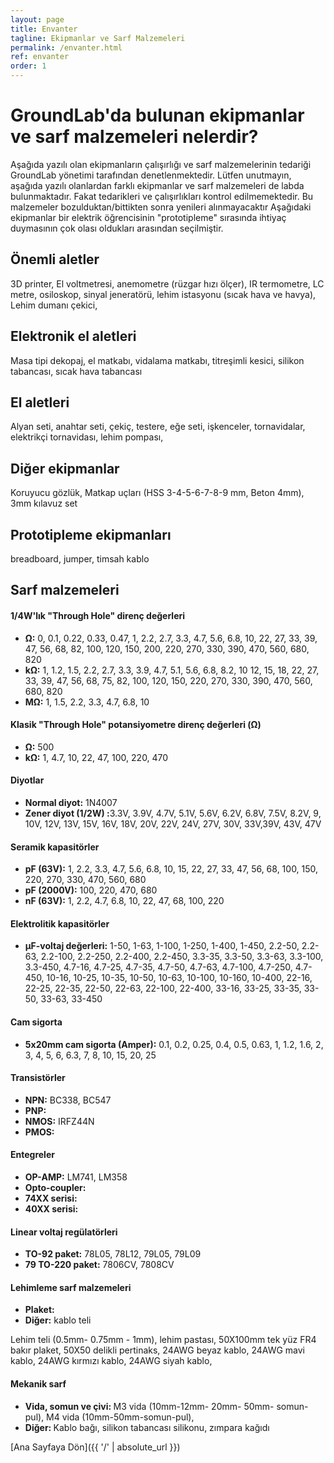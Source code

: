 ```yaml
---
layout: page
title: Envanter
tagline: Ekipmanlar ve Sarf Malzemeleri
permalink: /envanter.html
ref: envanter
order: 1
---
```

<h1>GroundLab'da bulunan ekipmanlar ve sarf malzemeleri nelerdir?</h1>
Aşağıda yazılı olan ekipmanların çalışırlığı ve sarf malzemelerinin tedariği GroundLab yönetimi tarafından denetlenmektedir. Lütfen unutmayın, aşağıda yazılı olanlardan farklı ekipmanlar ve sarf malzemeleri de labda bulunmaktadır. Fakat tedarikleri ve çalışırlıkları kontrol edilmemektedir. Bu malzemeler bozulduktan/bittikten sonra yenileri alınmayacaktır Aşağıdaki ekipmanlar bir elektrik öğrencisinin "prototipleme" sırasında ihtiyaç duymasının çok olası oldukları arasından seçilmiştir.

<h2>Önemli aletler</h2>
   3D printer, El voltmetresi, anemometre (rüzgar hızı ölçer), IR termometre, LC metre, osiloskop, sinyal jeneratörü, lehim istasyonu (sıcak hava ve havya), Lehim dumanı çekici,

<h2>Elektronik el aletleri </h2>
  Masa tipi dekopaj, el matkabı, vidalama matkabı, titreşimli kesici, silikon tabancası, sıcak hava tabancası

<h2>El aletleri</h2>
Alyan seti, anahtar seti, çekiç, testere, eğe seti,  işkenceler, tornavidalar, elektrikçi tornavidası, lehim pompası,

<h2>Diğer ekipmanlar</h2>
Koruyucu gözlük, Matkap uçları (HSS 3-4-5-6-7-8-9 mm, Beton 4mm), 3mm kılavuz set

<h2>Prototipleme ekipmanları</h2>
breadboard, jumper, timsah kablo

<h2>Sarf malzemeleri </h2>

<h4>1/4W'lık "Through Hole" direnç değerleri</h4>
  <ul>
    <li><b>Ω:</b> 0, 0.1, 0.22, 0.33, 0.47, 1, 2.2, 2.7, 3.3, 4.7, 5.6, 6.8, 10, 22, 27, 33, 39, 47, 56, 68, 82, 100, 120, 150, 200, 220, 270, 330, 390, 470, 560, 680, 820 </li>
    <li><b>kΩ:</b> 1, 1.2, 1.5, 2.2, 2.7, 3.3, 3.9, 4.7, 5.1, 5.6, 6.8, 8.2, 10 12, 15, 18, 22, 27, 33, 39, 47, 56, 68, 75, 82, 100, 120, 150, 220, 270, 330, 390, 470, 560, 680, 820 </li>
    <li><b>MΩ:</b> 1, 1.5, 2.2, 3.3, 4.7, 6.8, 10 </li>
  </ul>

<h4>Klasik "Through Hole" potansiyometre direnç değerleri (Ω)</h4>
  <ul>
    <li><b>Ω:</b> 500 </li>
    <li><b>kΩ:</b> 1, 4.7, 10, 22, 47, 100, 220, 470 </li>
  </ul>

<h4>Diyotlar</h4>
  <ul>
    <li><b>Normal diyot:</b> 1N4007 </li>
    <li><b>Zener diyot (1/2W) :</b>3.3V, 3.9V, 4.7V, 5.1V, 5.6V, 6.2V, 6.8V, 7.5V, 8.2V, 9, 10V, 12V, 13V, 15V, 16V, 18V, 20V, 22V, 24V, 27V, 30V, 33V,39V, 43V, 47V   </li>  
  </ul>  

<h4>Seramik kapasitörler </h4>
  <ul>
    <li><b>pF (63V):</b> 1, 2.2, 3.3, 4.7, 5.6, 6.8, 10, 15, 22, 27, 33, 47, 56, 68, 100, 150, 220, 270, 330, 470, 560, 680 </li>
    <li><b>pF (2000V):</b> 100, 220, 470, 680 </li>
    <li><b>nF (63V):</b> 1, 2.2, 4.7, 6.8, 10, 22, 47, 68, 100, 220 </li>
  </ul>

<h4>Elektrolitik kapasitörler</h4>
  <ul>
    <li><b> μF-voltaj değerleri:</b> 1-50, 1-63, 1-100, 1-250, 1-400, 1-450, 2.2-50, 2.2-63, 2.2-100, 2.2-250, 2.2-400, 2.2-450, 3.3-35, 3.3-50, 3.3-63, 3.3-100, 3.3-450, 4.7-16, 4.7-25, 4.7-35, 4.7-50, 4.7-63, 4.7-100, 4.7-250, 4.7-450, 10-16, 10-25, 10-35, 10-50, 10-63, 10-100, 10-160, 10-400, 22-16, 22-25, 22-35, 22-50, 22-63, 22-100, 22-400, 33-16, 33-25, 33-35, 33-50, 33-63, 33-450 </li>
  </ul>
<h4>Cam sigorta</h4>   
  <ul>
    <li><b> 5x20mm cam sigorta (Amper):</b> 0.1, 0.2, 0.25, 0.4, 0.5, 0.63, 1, 1.2, 1.6, 2, 3, 4, 5, 6, 6.3, 7, 8, 10, 15, 20, 25 </li>
  </ul>

<h4>Transistörler</h4>
  <ul>
    <li><b>NPN:</b> BC338, BC547 </li>
    <li><b>PNP:</b>  </li>
    <li><b>NMOS:</b> IRFZ44N </li>
    <li><b>PMOS:</b>  </li>
  </ul>
<h4>Entegreler</h4>
  <ul>
    <li><b>OP-AMP:</b> LM741, LM358 </li>
    <li><b>Opto-coupler:</b>  </li>
    <li><b>74XX serisi:</b>  </li>
    <li><b>40XX serisi:</b>  </li>
  </ul>    
<h4>Linear voltaj regülatörleri</h4>
<ul>
  <li><b> TO-92 paket:</b> 78L05, 78L12, 79L05, 79L09 </li>
  <li><b>79 TO-220 paket:</b> 7806CV, 7808CV  </li>
</ul>

<h4>Lehimleme sarf malzemeleri</h4>
  <ul>
    <li><b> Plaket:</b> </li>
    <li><b> Diğer:</b> kablo teli </li>
  </ul>
Lehim teli (0.5mm- 0.75mm - 1mm), lehim pastası, 50X100mm tek yüz FR4 bakır plaket, 50X50 delikli pertinaks, 24AWG beyaz kablo, 24AWG mavi kablo, 24AWG kırmızı kablo, 24AWG siyah kablo,

<h4>Mekanik sarf</h4>
  <ul>        
    <li><b> Vida, somun ve çivi: </b> M3 vida (10mm-12mm- 20mm- 50mm- somun- pul), M4 vida (10mm-50mm-somun-pul),   </li>
    <li><b> Diğer: </b> Kablo bağı, silikon tabancası silikonu, zımpara kağıdı</li>
  </ul>


[Ana Sayfaya Dön]({{ '/' | absolute_url }})
